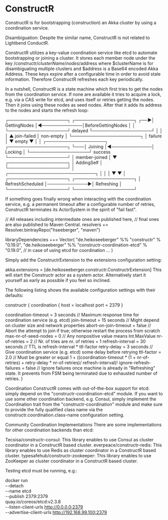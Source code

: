 # ConstructR
ConstructR is for bootstrapping (construction) an Akka cluster by using a coordination service. 

Disambiguation: Despite the similar name, ConstructR is not related to Lightbend ConductR. 

ConstructR utilizes a key-value coordination service like etcd to automate bootstrapping or joining a cluster. It stores each member node under the key /constructr/$clusterName/nodes/$address where $clusterName is for disambiguating multiple clusters and $address is a Base64 encoded Akka Address. These keys expire after a configurable time in order to avoid stale information. Therefore ConstructR refreshes each key periodically. 

In a nutshell, ConstructR is a state machine which first tries to get the nodes from the coordination service. If none are available it tries to acquire a lock, e.g. via a CAS write for etcd, and uses itself or retries getting the nodes. Then it joins using these nodes as seed nodes. After that it adds its address to the nodes and starts the refresh loop:
   
   
   ┌───────────────────┐              ┌───────────────────┐
              ┌──▶│   GettingNodes    │◀─────────────│BeforeGettingNodes │
              │   └───────────────────┘    delayed   └───────────────────┘
              │             │     │                            ▲
  join-failed │   non-empty │     └──────────────────────┐     │ failure
              │             ▼               empty        ▼     │
              │   ┌───────────────────┐              ┌───────────────────┐
              └───│      Joining      │◀─────────────│      Locking      │
                  └───────────────────┘    success   └───────────────────┘
                            │
              member-joined │
                            ▼
                  ┌───────────────────┐
                  │    AddingSelf     │
                  └───────────────────┘
                            │     ┌────────────────────────────┐
                            │     │                            │
                            ▼     ▼                            │
                  ┌───────────────────┐              ┌───────────────────┐
                  │ RefreshScheduled  │─────────────▶│    Refreshing     │
                  └───────────────────┘              └───────────────────┘
                  
                  
If something goes finally wrong when interacting with the coordination service, e.g. a permanent timeout after a configurable number of retries, ConstructR terminates its ActorSystem in the spirit of "fail fast".

// All releases including intermediate ones are published here,
// final ones are also published to Maven Central.
resolvers += Resolver.bintrayRepo("hseeberger", "maven")

libraryDependencies ++= Vector(
  "de.heikoseeberger" %% "constructr" % "0.19.0",
  "de.heikoseeberger" %% "constructr-coordination-etcd" % "0.19.0", // in case of using etcd for coordination
  ...
)


Simply add the ConstructrExtension to the extensions configuration setting:

akka.extensions = [de.heikoseeberger.constructr.ConstructrExtension]
This will start the Constructr actor as a system actor. Alternatively start it yourself as early as possible if you feel so inclined.

The following listing shows the available configuration settings with their defaults:

constructr {
  coordination {
    host = localhost
    port = 2379
  }

  coordination-timeout    = 3 seconds  // Maximum response time for coordination service (e.g. etcd)
  join-timeout            = 15 seconds // Might depend on cluster size and network properties
  abort-on-join-timeout   = false      // Abort the attempt to join if true; otherwise restart the process from scratch
  max-nr-of-seed-nodes    = 0          // Any nonpositive value means Int.MaxValue
  nr-of-retries           = 2          // Nr. of tries are nr. of retries + 1
  refresh-interval        = 30 seconds // TTL is refresh-interval * ttl-factor
  retry-delay             = 3 seconds  // Give coordination service (e.g. etcd) some delay before retrying
  ttl-factor              = 2.0        // Must be greater or equal 1 + ((coordination-timeout * (1 + nr-of-retries) + retry-delay * nr-of-retries)/ refresh-interval)!
  ignore-refresh-failures = false      // Ignore failures once machine is already in "Refreshing" state. It prevents from FSM being terminated due to exhausted number of retries.
}


Coordination
ConstructR comes with out-of-the-box support for etcd: simply depend on the "constructr-coordination-etcd" module. If you want to use some other coordination backend, e.g. Consul, simply implement the Coordination trait from the "constructr-coordination" module and make sure to provide the fully qualified class name via the constructr.coordination.class-name configuration setting.

Community Coordination Implementations
There are some implementations for other coordination backends than etcd:

Tecsisa/constructr-consul: This library enables to use Consul as cluster coordinator in a ConstructR based cluster.
everpeace/constructr-redis: This library enables to use Redis as cluster coordinator in a ConstructR based cluster.
typesafehub/constructr-zookeeper: This library enables to use ZooKeeper as cluster coordinator in a ConstructR based cluster.

Testing
etcd must be running, e.g.:

docker run \
  --detach \
  --name etcd \
  --publish 2379:2379 \
  quay.io/coreos/etcd:v2.3.8 \
  --listen-client-urls http://0.0.0.0:2379 \
  --advertise-client-urls http://192.168.99.100:2379
